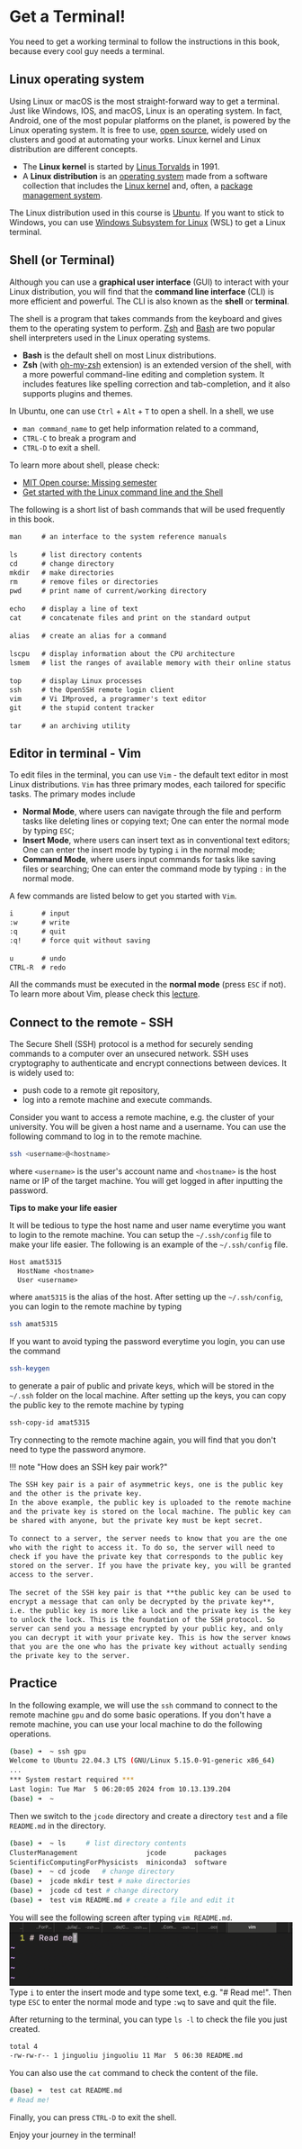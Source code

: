 # Get a Terminal!

You need to get a working terminal to follow the instructions in this book, because every cool guy needs a terminal.

## Linux operating system

Using Linux or macOS is the most straight-forward way to get a terminal. Just like Windows, IOS, and macOS, Linux is an operating system. In fact, Android, one of the most popular platforms on the planet, is powered by the Linux operating system. It is free to use, [open source](https://opensource.com/resources/what-open-source), widely used on clusters and good at automating your works. Linux kernel and Linux distribution are different concepts.
- The **Linux kernel** is started by [Linus Torvalds](https://en.wikipedia.org/wiki/Linus_Torvalds) in 1991.
- A **Linux distribution** is an [operating system](https://en.wikipedia.org/wiki/Operating_system) made from a software collection that includes the [Linux kernel](https://en.wikipedia.org/wiki/Linux_kernel) and, often, a [package management system](https://en.wikipedia.org/wiki/Package_management_system).

The Linux distribution used in this course is [Ubuntu](https://ubuntu.com/desktop). If you want to stick to Windows, you can use [Windows Subsystem for Linux](https://docs.microsoft.com/en-us/windows/wsl/install) (WSL) to get a Linux terminal.

## Shell (or Terminal)

Although you can use a **graphical user interface** (GUI) to interact with your Linux distribution, you will find that the **command line interface** (CLI) is more efficient and powerful. The CLI is also known as the **shell** or **terminal**.

The shell is a program that takes commands from the keyboard and gives them to the operating system to perform. [Zsh](https://zsh.org/) and [Bash](https://gnu.org/software/bash/) are two popular shell interpreters used in the Linux operating systems.
- **Bash** is the default shell on most Linux distributions.
- **Zsh** (with [oh-my-zsh](https://github.com/ohmyzsh/ohmyzsh) extension) is an extended version of the shell, with a more powerful command-line editing and completion system. It includes features like spelling correction and tab-completion, and it also supports plugins and themes.

In Ubuntu, one can use `Ctrl` + `Alt` + `T` to open a shell. In a shell, we use
- `man command_name` to get help information related to a command,
- `CTRL-C` to break a program and
- `CTRL-D` to exit a shell.

To learn more about shell, please check:

- [MIT Open course: Missing semester](https://missing.csail.mit.edu/2020/shell-tools/)
- [Get started with the Linux command line and the Shell](https://learn.microsoft.com/en-us/training/paths/shell/)

The following is a short list of bash commands that will be used frequently in this book.

```
man     # an interface to the system reference manuals

ls      # list directory contents
cd      # change directory
mkdir   # make directories
rm      # remove files or directories
pwd     # print name of current/working directory

echo    # display a line of text
cat     # concatenate files and print on the standard output

alias   # create an alias for a command

lscpu   # display information about the CPU architecture
lsmem   # list the ranges of available memory with their online status

top     # display Linux processes
ssh     # the OpenSSH remote login client
vim     # Vi IMproved, a programmer's text editor
git     # the stupid content tracker

tar     # an archiving utility
```

## Editor in terminal - Vim

To edit files in the terminal, you can use `Vim` - the default text editor in most Linux distributions.
`Vim` has three primary modes, each tailored for specific tasks. The primary modes include
- **Normal Mode**, where users can navigate through the file and perform tasks like deleting lines or copying text; One can enter the normal mode by typing `ESC`;
- **Insert Mode**, where users can insert text as in conventional text editors; One can enter the insert mode by typing `i` in the normal mode;
- **Command Mode**, where users input commands for tasks like saving files or searching; One can enter the command mode by typing `:` in the normal mode.

A few commands are listed below to get you started with `Vim`.

```
i       # input
:w      # write
:q      # quit
:q!     # force quit without saving

u       # undo
CTRL-R  # redo
```

All the commands must be executed in the **normal mode** (press `ESC` if not). To learn more about Vim, please check this [lecture](https://missing.csail.mit.edu/2020/editors/).

## Connect to the remote - SSH

The Secure Shell (SSH) protocol is a method for securely sending commands to a computer over an unsecured network. SSH uses cryptography to authenticate and encrypt connections between devices. It is widely used to:
- push code to a remote git repository,
- log into a remote machine and execute commands.

Consider you want to access a remote machine, e.g. the cluster of your university. You will be given a host name and a username. You can use the following command to log in to the remote machine.

```bash
ssh <username>@<hostname>
```
where `<username>` is the user's account name and `<hostname>` is the host name or IP of the target machine. You will get logged in after inputting the password.

**Tips to make your life easier**

It will be tedious to type the host name and user name everytime you want to
login to the remote machine. You can setup the `~/.ssh/config` file to make your
life easier. The following is an example of the `~/.ssh/config` file.

```
Host amat5315
  HostName <hostname>
  User <username>
```

where `amat5315` is the alias of the host. After setting up the `~/.ssh/config`, you can login to the remote machine by typing

```bash
ssh amat5315
```

If you want to avoid typing the password everytime you login, you can use the command 
```bash
ssh-keygen
```
to generate a pair of public and private keys, which will be stored in the `~/.ssh` folder on the local machine.
After setting up the keys, you can copy the public key to the remote machine by typing
```bash
ssh-copy-id amat5315
```
Try connecting to the remote machine again, you will find that you don't need to type the password anymore.

!!! note "How does an SSH key pair work?"

    The SSH key pair is a pair of asymmetric keys, one is the public key and the other is the private key.
    In the above example, the public key is uploaded to the remote machine and the private key is stored on the local machine. The public key can be shared with anyone, but the private key must be kept secret.

    To connect to a server, the server needs to know that you are the one who with the right to access it. To do so, the server will need to check if you have the private key that corresponds to the public key stored on the server. If you have the private key, you will be granted access to the server.

    The secret of the SSH key pair is that **the public key can be used to encrypt a message that can only be decrypted by the private key**, i.e. the public key is more like a lock and the private key is the key to unlock the lock. This is the foundation of the SSH protocol. So server can send you a message encrypted by your public key, and only you can decrypt it with your private key. This is how the server knows that you are the one who has the private key without actually sending the private key to the server.

## Practice
In the following example, we will use the `ssh` command to connect to the remote machine `gpu` and do some basic operations. If you don't have a remote machine, you can use your local machine to do the following operations.

```bash
(base) ➜  ~ ssh gpu
Welcome to Ubuntu 22.04.3 LTS (GNU/Linux 5.15.0-91-generic x86_64)
...
*** System restart required ***
Last login: Tue Mar  5 06:20:05 2024 from 10.13.139.204
(base) ➜  ~
```

Then we switch to the `jcode` directory and create a directory `test` and a file `README.md` in the directory.

```bash
(base) ➜  ~ ls     # list directory contents
ClusterManagement                 jcode       packages
ScientificComputingForPhysicists  miniconda3  software
(base) ➜  ~ cd jcode   # change directory
(base) ➜  jcode mkdir test # make directories
(base) ➜  jcode cd test # change directory
(base) ➜  test vim README.md # create a file and edit it
```

You will see the following screen after typing `vim README.md`.
![](../assets/images/vim.png)
Type `i` to enter the insert mode and type some text, e.g. "# Read me!". Then type `ESC` to enter the normal mode and type `:wq` to save and quit the file.

After returning to the terminal, you can type `ls -l` to check the file you just created.

```bash
total 4
-rw-rw-r-- 1 jinguoliu jinguoliu 11 Mar  5 06:30 README.md
```

You can also use the `cat` command to check the content of the file.

```bash
(base) ➜  test cat README.md
# Read me!
```

Finally, you can press `CTRL-D` to exit the shell.

Enjoy your journey in the terminal!